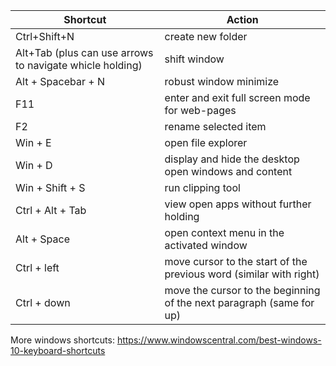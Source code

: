 | Shortcut | Action |
| ------------ | ------------- |
| Ctrl+Shift+N | create new folder |
| Alt+Tab (plus can use arrows to navigate whicle holding) | shift window|
| Alt + Spacebar + N | robust window minimize |
|F11 | enter and exit full screen mode for web-pages |
| F2 | rename selected item |
| Win + E | open file explorer |
| Win + D| display and hide the desktop open windows and content |
| Win + Shift + S |  run clipping tool |
| Ctrl + Alt + Tab | view open apps without further holding |
| Alt + Space | open context menu in the activated window |
|Ctrl + left| move cursor to the start of the previous word (similar with right) |
|Ctrl + down| move the cursor to the beginning of the next paragraph (same for up) | 

More windows shortcuts:  https://www.windowscentral.com/best-windows-10-keyboard-shortcuts
